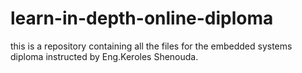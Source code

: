 # learn-in-depth-online-diploma
this is a repository containing all the files for the embedded systems diploma instructed by Eng.Keroles Shenouda.
